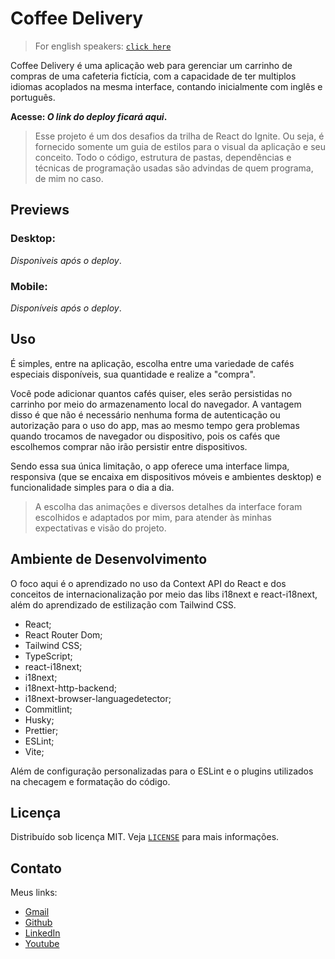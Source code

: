 # Coffee Delivery

> For english speakers: [`click here`](./README_EN.MD)

Coffee Delivery é uma aplicação web para gerenciar um carrinho de compras de uma cafeteria fictícia, com a capacidade de ter multiplos idiomas acoplados na mesma interface, contando inicialmente com inglês e português.

**Acesse: _O link do deploy ficará aqui_.**

> Esse projeto é um dos desafios da trilha de React do Ignite. Ou seja, é fornecido somente um guia de estilos para o visual da aplicação e seu conceito. Todo o código, estrutura de pastas, dependências e técnicas de programação usadas são advindas de quem programa, de mim no caso.

## Previews

### Desktop:

_Disponiveis após o deploy_.

### Mobile:

_Disponíveis após o deploy_.

## Uso

É simples, entre na aplicação, escolha entre uma variedade de cafés especiais disponíveis, sua quantidade e realize a "compra".

Você pode adicionar quantos cafés quiser, eles serão persistidas no carrinho por meio do armazenamento local do navegador. A vantagem disso é que não é necessário nenhuma forma de autenticação ou autorização para o uso do app, mas ao mesmo tempo gera problemas quando trocamos de navegador ou dispositivo, pois os cafés que escolhemos comprar não irão persistir entre dispositivos.

Sendo essa sua única limitação, o app oferece uma interface limpa, responsiva (que se encaixa em dispositivos móveis e ambientes desktop) e funcionalidade simples para o dia a dia.

> A escolha das animações e diversos detalhes da interface foram escolhidos e adaptados por mim, para atender às minhas expectativas e visão do projeto.

## Ambiente de Desenvolvimento

O foco aqui é o aprendizado no uso da Context API do React e dos conceitos de internacionalização por meio das libs i18next e react-i18next, além do aprendizado de estilização com Tailwind CSS.

- React;
- React Router Dom;
- Tailwind CSS;
- TypeScript;
- react-i18next;
- i18next;
- i18next-http-backend;
- i18next-browser-languagedetector;
- Commitlint;
- Husky;
- Prettier;
- ESLint;
- Vite;

Além de configuração personalizadas para o ESLint e o plugins utilizados na checagem e formatação do código.

## Licença

Distribuído sob licença MIT. Veja [`LICENSE`](./LICENSE) para mais informações.

## Contato

Meus links:

- [Gmail](mailto:dev.eddyyxxyy@gmail.com?)
- [Github](https://github.com/eddyyxxyy)
- [LinkedIn](https://www.linkedin.com/in/eeddyyxxyy/)
- [Youtube](https://www.youtube.com/@eddyxide)
